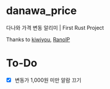 # danawa_price
다나와 가격 변동 알리미 | First Rust Project

Thanks to [kiwiyou](https://github.com/kiwiyou), [RanolP](https://github.com/RanolP)

# To-Do

- [x] 변동가 1,000원 미만 알람 끄기